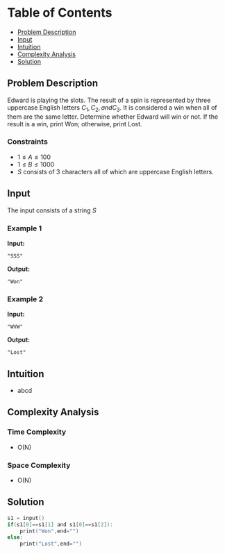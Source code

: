 # Table of Contents

- [Problem Description](#problem-description)
- [Input](#input)
- [Intuition](#intuition)
- [Complexity Analysis](#complexity-analysis)
- [Solution](#solution)

## Problem Description

Edward is playing the slots. The result of a spin is represented by three uppercase English letters $C_1, C_2, and C_3$. It is considered a win when all of them are the same letter.
Determine whether Edward will win or not. If the result is a win, print Won; otherwise, print Lost.

### Constraints

- $1 \leq A \leq 100$
- $1 \leq B \leq 1000$
- $S$ consists of 3 characters all of which are uppercase English letters.


## Input

The input consists of a string $S$

### Example 1

**Input:**

```plain
"SSS"
```

**Output:**

```plain
"Won"
```

### Example 2

**Input:**

```plain
"WVW"
```

**Output:**

```plain
"Lost"
```

## Intuition

- abcd

## Complexity Analysis

### Time Complexity

- O(N)

### Space Complexity

- O(N)

## Solution

```C
s1 = input()
if(s1[0]==s1[1] and s1[0]==s1[2]):
    print("Won",end="")
else:
    print("Lost",end="")
```
